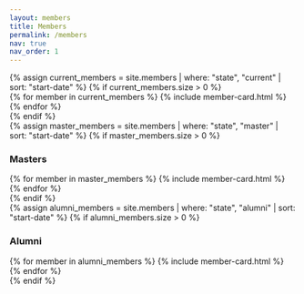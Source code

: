 ```yaml
---
layout: members
title: Members
permalink: /members
nav: true
nav_order: 1
---
```


<div class="container">
    <div class="mt-4">
        {% assign current_members = site.members | where: "state", "current" | sort: "start-date" %}
        {% if current_members.size > 0 %}
        <div class="row row-cols-1 row-cols-md-2 row-cols-lg-3 g-3">
            {% for member in current_members %}
                {% include member-card.html %}
            {% endfor %}
        </div>
        {% endif %}
    </div>
    <div class="mt-4">
        {% assign master_members = site.members | where: "state", "master" | sort: "start-date" %}
        {% if master_members.size > 0 %}
        <h3 class="badge badge-dark">Masters</h3>
        <div class="row row-cols-1 row-cols-md-2 row-cols-lg-3 g-3">
            {% for member in master_members %}
                {% include member-card.html %}
            {% endfor %}
        </div>
        {% endif %}
    </div>
    <div class="mt-4">
        {% assign alumni_members = site.members | where: "state", "alumni" | sort: "start-date" %}
        {% if alumni_members.size > 0 %}
        <h3 class="badge badge-dark">Alumni</h3>
        <div class="row row-cols-1 row-cols-md-2 row-cols-lg-3 g-3">    
            {% for member in alumni_members %}
                {% include member-card.html %}
            {% endfor %}
        </div>
        {% endif %}
    </div>
</div>
